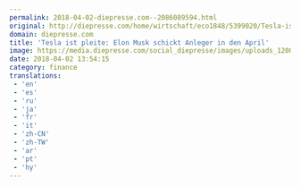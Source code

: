 ```yaml
---
permalink: 2018-04-02-diepresse.com--2086089594.html
original: http://diepresse.com/home/wirtschaft/eco1848/5399020/Tesla-ist-pleite_Elon-Musk-schickt-Anleger-in-den-April?from=rss
domain: diepresse.com
title: 'Tesla ist pleite: Elon Musk schickt Anleger in den April'
image: https://media.diepresse.com/social_diepresse/images/uploads_1200/1/e/c/5399020/633DC417-A23F-46A3-AA7E-5826AC2CA962_v0_l.jpg
date: 2018-04-02 13:54:15
category: finance
translations: 
 - 'en'
 - 'es'
 - 'ru'
 - 'ja'
 - 'fr'
 - 'it'
 - 'zh-CN'
 - 'zh-TW'
 - 'ar'
 - 'pt'
 - 'hy'
---
```


